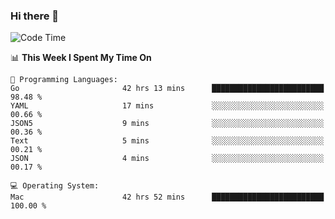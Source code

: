 ### Hi there 👋

<!--
**CrazyCollin/crazycollin** is a ✨ _special_ ✨ repository because its `README.md` (this file) appears on your GitHub profile.

Here are some ideas to get you started:

- 🔭 I’m currently working on ...
- 🌱 I’m currently learning ...
- 👯 I’m looking to collaborate on ...
- 🤔 I’m looking for help with ...
- 💬 Ask me about ...
- 📫 How to reach me: ...
- 😄 Pronouns: ...
- ⚡ Fun fact: ...
-->

<!--START_SECTION:waka-->
![Code Time](http://img.shields.io/badge/Code%20Time-4%2C280%20hrs%2042%20mins-blue)

📊 **This Week I Spent My Time On** 

```text
💬 Programming Languages: 
Go                       42 hrs 13 mins      █████████████████████████   98.48 % 
YAML                     17 mins             ░░░░░░░░░░░░░░░░░░░░░░░░░   00.66 % 
JSON5                    9 mins              ░░░░░░░░░░░░░░░░░░░░░░░░░   00.36 % 
Text                     5 mins              ░░░░░░░░░░░░░░░░░░░░░░░░░   00.21 % 
JSON                     4 mins              ░░░░░░░░░░░░░░░░░░░░░░░░░   00.17 % 

💻 Operating System: 
Mac                      42 hrs 52 mins      █████████████████████████   100.00 % 
```


<!--END_SECTION:waka-->
